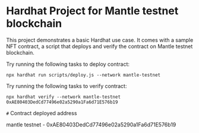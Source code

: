 # Hardhat Project for Mantle testnet blockchain

This project demonstrates a basic Hardhat use case. It comes with a sample NFT contract, a script that deploys and verify the contract on Mantle testnet blockchain.

Try running the following tasks to deploy contract:

```shell
npx hardhat run scripts/deploy.js --network mantle-testnet

```

Try running the following tasks to verify contract:

```shell
npx hardhat verify --network mantle-testnet 0xAE80403DedCd77496e02a5290a1Fa6d71E576b19

```

`#` Contract deployed address

mantle testnet - 0xAE80403DedCd77496e02a5290a1Fa6d71E576b19  